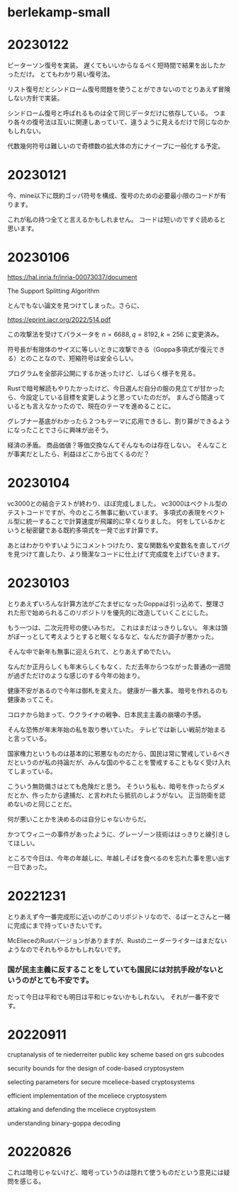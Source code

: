 # berlekamp-small


# 20230122

ピーターソン復号を実装。
遅くてもいいからなるべく短時間で結果を出したかっただけ。
とてもわかり易い復号法。

リスト復号だとシンドローム復号問題を使うことができないのでとりあえず冒険しない方針で実装。

シンドローム復号と呼ばれるものは全て同じデータだけに依存している。
つまり各々の復号法は互いに関連しあっていて、違うように見えるだけで同じなのかもしれない。

代数幾何符号は難しいので奇標数の拡大体の方にナイーブに一般化する予定。

# 20230121

今、mine以下に既約ゴッパ符号を構成、復号のための必要最小限のコードが有ります。

これが私の持つ全てと言えるかもしれません。
コードは短いのですぐ読めると思います。

# 20230106

https://hal.inria.fr/inria-00073037/document

The Support Splitting Algorithm

とんでもない論文を見つけてしまった。さらに、

https://eprint.iacr.org/2022/514.pdf

この攻撃法を受けてパラメータを
$n=6688,q=8192,k=256$
に変更済み。

符号長が有限体のサイズに等しいときに攻撃できる（Goppa多項式が復元できる）とのことなので、短縮符号は安全らしい。

プログラムを全部非公開にするか迷ったけど、しばらく様子を見る。

Rustで暗号解読もやりたかったけど、今日選んだ自分の服の見立てが甘かったら、今設定している目標を変更しようと思っていたのだが。
まんざら間違っているとも言えなかったので、現在のテーマを進めることに。

グレブナー基底がわかったら２つもテーマに応用できるし、割り算ができるようになったことでさらに興味が出そう。

経済の矛盾。
商品価値？等価交換なんてそんなものは存在しない。
そんなことが事実だとしたら、利益はどこから出てくるのだ？

# 20230104

vc3000との結合テストが終わり、ほぼ完成しました。
vc3000はベクトル型のテストコードですが、今のところ無事に動いています。
多項式の表現をベクトル型に統一することで計算速度が飛躍的に早くなりました。
何をしているかというと秘密鍵である既約多項式を一発で出す計算です。

あとはわかりやすいようにコメントつけたり、変な関数名や変数名を直してバグを見つけて直したり、より簡潔なコードに仕上げて完成度を上げていきます。

# 20230103

とりあえずいろんな計算方法がごたまぜになったGoppaは引っ込めて、整理された形で始められるこのリポジトリを優先的に改造していくことにした。

もう一つは、二次元符号の使いみちだ。
これはまだはっきりしない。
年末は頭がぼーっとして考えようとすると眠くなるなど、なんだか調子が悪かった。

そんな中で新年も無事に迎えられて、とりあえずめでたい。

なんだか正月らしくも年末らしくもなく、ただ去年からつながった普通の一週間が過ぎただけのような感じのする今年の始まり。

健康不安があるので今年は御札を変えた。
健康が一番大事。
暗号を作れるのも健康あってこそ。

コロナから始まって、ウクライナの戦争、日本民主主義の崩壊の予感。

そんな恐怖が年末年始の私を取り巻いていた。
テレビでは新しい戦前が始まると言っている。

国家権力というものは基本的に邪悪なものだから、国民は常に警戒しているべきだというのが私の持論だが、みんな国のやることを警戒することもなく受け入れてしまっている。

こういう無防備さはとても危険だと思う。
そういう私も、暗号を作ったらダメだとか、作ったから逮捕だ、と言われたら抵抗のしようがない。
正当防衛を認めないのと同じことだ。

何が悪いことかを決めるのは自分じゃないからだ。

かつてウィニーの事件があったように、グレーゾーン技術ははっきりと線引きしてほしい。

ところで今日は、今年の年越しに、年越しそばを食べるのを忘れた事を思い出す一日であった。


# 20221231

とりあえず今一番完成形に近いのがこのリポジトリなので、るばーとさんと一緒に完成にまで持っていきたいです。

McElieceのRustバージョンがありますが、Rustのニーダーライターはまだないようなのでそれもやるかもしれないです。

### 国が民主主義に反することをしていても国民には対抗手段がないというのがとても不安です。

だって今日は平和でも明日は平和じゃないかもしれない。
それが一番不安です。

# 20220911

cruptanalysis of te niederreiter public key scheme based on grs subcodes

security bounds for the design of code-based cryptosystem

selecting parameters for secure mceliece-based cryptosystems

efficient implementation of the mceliece cryptosystem

attaking and defending the mceliece cryptosystem 

understanding binary-goppa decoding


# 20220826

これは暗号じゃないけど、暗号っていうのは隠れて使うものだという意見には疑問を感じる。

